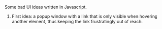 Some bad UI ideas written in Javascript.


1) First idea: a popup window with a link that is only visible when hovering another element, thus keeping the link frustratingly out of reach. 
